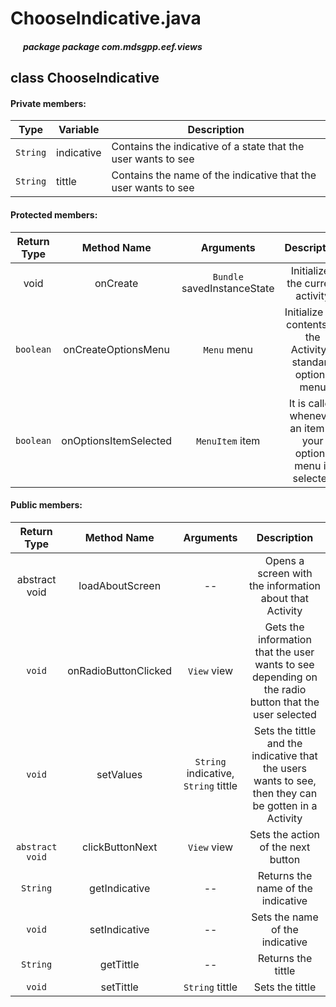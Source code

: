 # ChooseIndicative.java

##### &nbsp;&nbsp;&nbsp;&nbsp;&nbsp;&nbsp;package package com.mdsgpp.eef.views

## class ChooseIndicative

#### Private members:

| Type     | Variable                     | Description                     |
|----------|------------------------------|---------------------------------|
| `String` | indicative | Contains the indicative of a state that the user wants to see |
| `String` | tittle | Contains the name of the indicative that the user wants to see |


#### Protected members:

| Return Type | Method Name | Arguments | Description |
|:-----------:|:------------:|:---------:|:----------:|
| void | onCreate | `Bundle` savedInstanceState | Initializes the current activity |
|`boolean` | onCreateOptionsMenu | `Menu` menu | Initialize the contents of the Activity's standard options menu |
|`boolean` | onOptionsItemSelected | `MenuItem` item | It is called whenever an item in your options menu is selected |


#### Public members:

| Return Type | Method Name | Arguments | Description |
|:-----------:|:------------:|:---------:|:----------:|
| abstract void | loadAboutScreen | -- | Opens a screen with the information about that Activity |
|`void` | onRadioButtonClicked | `View` view | Gets the information that the user wants to see depending on the radio button that the user selected|
|`void` | setValues | `String` indicative, `String` tittle | Sets the tittle and the indicative that the users wants to see, then they can be gotten in a Activity |
|` abstract void` | clickButtonNext | `View` view | Sets the action of the next button |
|`String` | getIndicative | -- | Returns the name of the indicative |
|`void` | setIndicative | -- | Sets the name of the indicative |
|`String` | getTittle | -- | Returns the tittle |
|`void` | setTittle | `String` tittle | Sets the tittle |
